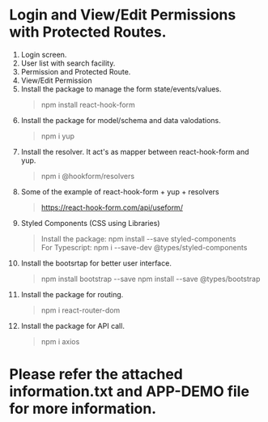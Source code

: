 # Login and View/Edit Permissions with Protected Routes.
1. Login screen.
2. User list with search facility.
3. Permission and Protected Route.
4. View/Edit Permission
5. Install the package to manage the form state/events/values.
    > npm install react-hook-form
6. Install the package for model/schema and data valodations.
    > npm i yup
7. Install the resolver. It act's as mapper between react-hook-form and yup.
    > npm i @hookform/resolvers
8. Some of the example of react-hook-form + yup + resolvers
    > https://react-hook-form.com/api/useform/
9.  Styled Components (CSS using Libraries)
    > Install the package: npm install --save styled-components    
    > For Typescript: npm i --save-dev @types/styled-components
10. Install the bootsrtap for better user interface.
    > npm install bootstrap --save 
    > npm install --save @types/bootstrap
11. Install the package for routing.
    > npm i react-router-dom
12. Install the package for API call.
    > npm i axios
# Please refer the attached information.txt and APP-DEMO file for more information.
